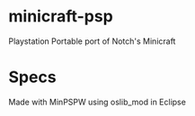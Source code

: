 minicraft-psp
=============

Playstation Portable port of Notch's Minicraft

Specs
=====

Made with MinPSPW using oslib_mod in Eclipse